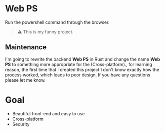 # Web PS

Run the powershell command through the browser.
> :warning: This is my funny project.

## Maintenance
I'm going to rewrite the backend **Web PS** in Rust and change the name **Web PS** to something more appropriate for the (Cross-platform)., for learning reason, the first time that I created this project I don't know exactly how the process worked, which leads to poor design, If you have any questions please let me know.

# Goal
- Beautiful front-end and easy to use
- Cross-platform
- Security
